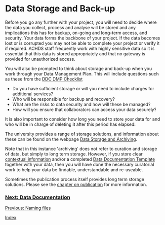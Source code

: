 # Data Storage and Back-up

Before you go any further with your project, you will need to decide where the data you collect, process and analyse will be stored and any implications this has for backup, on-going and long-term access, and security. Your data forms the backbone of your project. If the data becomes lost or is corrupted you may not be able to complete your project or verify it if required. ACHDS staff frequently work with highly sensitive data so it is essential that this data is stored appropriately and that no gateway is provided for unauthorized access.

You will also be prompted to think about storage and back-up when you work through your Data Management Plan. This will include questions such as these from the [DDC DMP Checklist](https://www.dcc.ac.uk/sites/default/files/documents/resource/DMP/DMP-checklist-flyer.pdf)

* Do you have sufficient storage or will you need to include charges for additional services?
* Who will be responsible for backup and recovery?
* What are the risks to data security and how will these be managed?
* How will you ensure that collaborators can access your data securely?

It is also important to consider how long you need to store your data for and who will be in charge of deleting it after this period has elapsed.

The university provides a range of storage solutions, and information about these can be found on the webpage [Data Storage and Archiving](https://www.abdn.ac.uk/staffnet/working-here/it-services/datastorage.php#panel2066).  

Note that in this instance 'archiving' does not refer to curation and storage of data, but simply to long term storage.  However, if you store clear [contextual information](data-documentation.md) and/or a completed [Data Documentation Template](https://github.com/AbdnCHDS/DataDocumentationTemplate) together with your data, then you will have done the necessary curatorial work to help your data be findable, understandable and re-useable.

Sometimes the publication process itself provides long term storage solutions.  Please see the [chapter on publication](publishing-your-project.md) for more information.

### [Next: Data Documentation](data-documentation.md)
[Previous: Naming files](filenames.md)

[Index](index.md)
